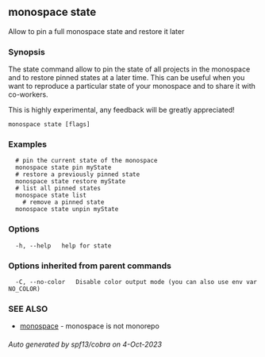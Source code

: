 ## monospace state

Allow to pin a full monospace state and restore it later

### Synopsis

The state command allow to pin the state of all projects in the monospace and
to restore pinned states at a later time. This can be useful when you want to 
reproduce a particular state of your monospace and to share it with co-workers.

This is highly experimental, any feedback will be greatly appreciated!

```
monospace state [flags]
```

### Examples

```
  # pin the current state of the monospace
  monospace state pin myState
  # restore a previously pinned state
  monospace state restore myState
  # list all pinned states
  monospace state list
	# remove a pinned state
  monospace state unpin myState
```

### Options

```
  -h, --help   help for state
```

### Options inherited from parent commands

```
  -C, --no-color   Disable color output mode (you can also use env var NO_COLOR)
```

### SEE ALSO

* [monospace](monospace.md)	 - monospace is not monorepo

###### Auto generated by spf13/cobra on 4-Oct-2023
